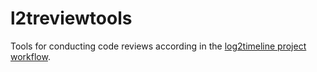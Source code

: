 # l2treviewtools

Tools for conducting code reviews according in the
[log2timeline project workflow](https://github.com/log2timeline/l2tdocs/blob/master/process/Code%20review%20process.asciidoc).

